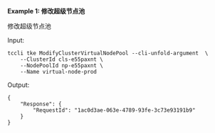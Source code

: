 **Example 1: 修改超级节点池**

修改超级节点池

Input: 

```
tccli tke ModifyClusterVirtualNodePool --cli-unfold-argument  \
    --ClusterId cls-e55paxnt \
    --NodePoolId np-e55paxnt \
    --Name virtual-node-prod
```

Output: 
```
{
    "Response": {
        "RequestId": "1ac0d3ae-063e-4789-93fe-3c73e93191b9"
    }
}
```

